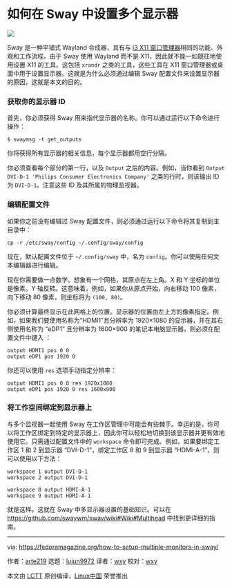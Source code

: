 [#]: collector: (lujun9972)
[#]: translator: (wxy)
[#]: reviewer: (wxy)
[#]: publisher: ( )
[#]: url: ( )
[#]: subject: (How to setup multiple monitors in sway)
[#]: via: (https://fedoramagazine.org/how-to-setup-multiple-monitors-in-sway/)
[#]: author: (arte219 https://fedoramagazine.org/author/arte219/)

如何在 Sway 中设置多个显示器
======

![][1]

Sway 是一种平铺式 Wayland 合成器，具有与 [i3 X11 窗口管理器][2]相同的功能、外观和工作流程。由于 Sway 使用 Wayland 而不是 X11，因此就不能一如既往地使用设置 X11 的工具。这包括 `xrandr` 之类的工具，这些工具在 X11 窗口管理器或桌面中用于设置显示器。这就是为什么必须通过编辑 Sway 配置文件来设置显示器的原因，这就是本文的目的。

### 获取你的显示器 ID

首先，你必须获得 Sway 用来指代显示器的名称。你可以通过运行以下命令进行操作：

```
$ swaymsg -t get_outputs
```

你将获得所有显示器的相关信息，每个显示器都用空行分隔。

你必须查看每个部分的第一行，以及 `Output` 之后的内容。例如，当你看到 `Output DVI-D-1 'Philips Consumer Electronics Company'` 之类的行时，则该输出 ID 为 `DVI-D-1`。注意这些 ID 及其所属的物理监视器。

### 编辑配置文件

如果你之前没有编辑过 Sway 配置文件，则必须通过运行以下命令将其复制到主目录中：

```
cp -r /etc/sway/config ~/.config/sway/config
```

现在，默认配置文件位于 `~/.config/sway` 中，名为 `config`。你可以使用任何文本编辑器进行编辑。

现在你需要做一点数学。想象有一个网格，其原点在左上角。X 和 Y 坐标的单位是像素。Y 轴反转。这意味着，例如，如果你从原点开始，向右移动 100 像素，向下移动 80 像素，则坐标将为 `(100, 80)`。

你必须计算最终显示在此网格上的位置。显示器的位置由左上方的像素指定。例如，如果我们要使用名称为“HDMI1”且分辨率为 1920×1080 的显示器，并在其右侧使用名称为 “eDP1” 且分辨率为 1600×900 的笔记本电脑显示器，则必须在配置文件中键入 ：

```
output HDMI1 pos 0 0
output eDP1 pos 1920 0
```

你还可以使用 `res` 选项手动指定分辨率：

```
output HDMI1 pos 0 0 res 1920x1080
output eDP1 pos 1920 0 res 1600x900
```

### 将工作空间绑定到显示器上

与多个监视器一起使用 Sway 在工作区管理中可能会有些棘手。幸运的是，你可以将工作区绑定到特定的显示器上，因此你可以轻松地切换到该显示器并更有效地使用它。只需通过配置文件中的 `workspace` 命令即可完成。例如，如果要绑定工作区 1 和 2 到显示器 “DVI-D-1”，绑定工作区 8 和 9 到显示器 “HDMI-A-1”，则可以使用以下方法：

```
workspace 1 output DVI-D-1
workspace 2 output DVI-D-1
```

```
workspace 8 output HDMI-A-1
workspace 9 output HDMI-A-1
```

就是这样。这就在  Sway 中多显示器设置的基础知识。可以在 <https://github.com/swaywm/sway/wiki#Wiki#Multihead> 中找到更详细的指南。

--------------------------------------------------------------------------------

via: https://fedoramagazine.org/how-to-setup-multiple-monitors-in-sway/

作者：[arte219][a]
选题：[lujun9972][b]
译者：[wxy](https://github.com/wxy)
校对：[wxy](https://github.com/wxy)

本文由 [LCTT](https://github.com/LCTT/TranslateProject) 原创编译，[Linux中国](https://linux.cn/) 荣誉推出

[a]: https://fedoramagazine.org/author/arte219/
[b]: https://github.com/lujun9972
[1]: https://fedoramagazine.org/wp-content/uploads/2020/01/sway-multiple-monitors-816x345.png
[2]: https://fedoramagazine.org/getting-started-i3-window-manager/
